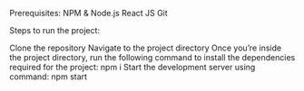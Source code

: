 Prerequisites: NPM & Node.js React JS Git

Steps to run the project:

Clone the repository
Navigate to the project directory
Once you’re inside the project directory, run the following command to install the dependencies required for the project: npm i
Start the development server using command: npm start
